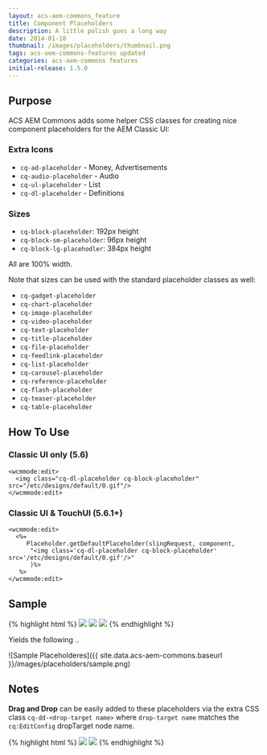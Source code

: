 ```yaml
---
layout: acs-aem-commons_feature
title: Component Placeholders
description: A little polish goes a long way
date: 2014-01-10
thumbnail: /images/placeholders/thumbnail.png
tags: acs-aem-commons-features updated
categories: acs-aem-commons features
initial-release: 1.5.0
---
```


## Purpose

ACS AEM Commons adds some helper CSS classes for creating nice component placeholders for the AEM Classic UI:

### Extra Icons

* `cq-ad-placeholder` - Money, Advertisements
* `cq-audio-placeholder` - Audio
* `cq-ul-placeholder` - List
* `cq-dl-placeholder` - Definitions

### Sizes

* `cq-block-placeholder`: 192px height
* `cq-block-sm-placeholder`: 96px height
* `cq-block-lg-placehodler`: 384px height

All are 100% width.

Note that sizes can be used with the standard placeholder classes as well:

* `cq-gadget-placeholder`
* `cq-chart-placeholder`
* `cq-image-placeholder`
* `cq-video-placeholder`
* `cq-text-placeholder`
* `cq-title-placeholder`
* `cq-file-placeholder`
* `cq-feedlink-placeholder`
* `cq-list-placeholder`
* `cq-carousel-placeholder`
* `cq-reference-placeholder`
* `cq-flash-placeholder`
* `cq-teaser-placeholder`
* `cq-table-placeholder`

## How To Use

### Classic UI only (5.6)

    <wcmmode:edit>
      <img class="cq-dl-placeholder cq-block-placeholder" src="/etc/designs/default/0.gif"/>
    </wcmmode:edit>

### Classic UI &amp; TouchUI (5.6.1+)

    <wcmmode:edit>
      <%=
         Placeholder.getDefaultPlaceholder(slingRequest, component,
          "<img class='cq-dl-placeholder cq-block-placeholder' src='/etc/designs/default/0.gif'/>"
          )%>
       %>
    </wcmmode:edit>


## Sample

{% highlight html %}
<img class="cq-audio-placeholder cq-block-sm-placeholder" src="/etc/designs/default/0.gif"/>
<img class="cq-ad-placeholder cq-block-placeholder" src="/etc/designs/default/0.gif"/>
<img class="cq-carousel-placeholder cq-block-lg-placeholder" src="/etc/designs/default/0.gif"/>
{% endhighlight %}

Yields the following ..

![Sample Placeholderes]({{ site.data.acs-aem-commons.baseurl }}/images/placeholders/sample.png)


## Notes

**Drag and Drop** can be easily added to these placeholders via the extra CSS class `cq-dd-<drop-target name>` where `drop-target name` matches the `cq:EditConfig` dropTarget node name.

{% highlight html %}
<img class="cq-audio-placeholder cq-block-sm-placeholder cq-dd-audio" src="/etc/designs/default/0.gif"/>
<img class="cq-image-placeholder cq-block-lg-placeholder cq-dd-image" src="/etc/designs/default/0.gif"/>
{% endhighlight %}



